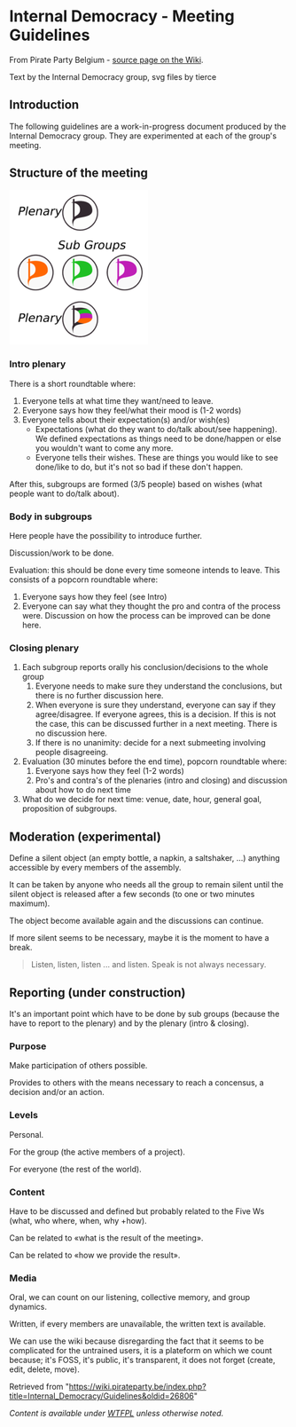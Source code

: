 # Internal Democracy - Meeting Guidelines

From Pirate Party Belgium - [source page on the Wiki](https://wiki.pirateparty.be/Internal_Democracy/Guidelines).

Text by the Internal Democracy group, svg files by tierce

## Introduction

The following guidelines are a work-in-progress document produced by the Internal Democracy group. They are experimented at each of the group's meeting.

## Structure of the meeting

![Structure of a meeting](./250px-InternalDemocracyGuidelineFlagsEN.svg.png)

### Intro plenary

There is a short roundtable where:

1. Everyone tells at what time they want/need to leave.
2. Everyone says how they feel/what their mood is (1-2 words)
3. Everyone tells about their expectation(s) and/or wish(es)
    - Expectations (what do they want to do/talk about/see happening). We defined expectations as things need to be done/happen or else you wouldn't want to come any more.
    - Everyone tells their wishes. These are things you would like to see done/like to do, but it's not so bad if these don't happen.

After this, subgroups are formed (3/5 people) based on wishes (what people want to do/talk about).

### Body in subgroups

Here people have the possibility to introduce further.

Discussion/work to be done.

Evaluation: this should be done every time someone intends to leave. This consists of a popcorn roundtable where:

1. Everyone says how they feel (see Intro)
2. Everyone can say what they thought the pro and contra of the process were. Discussion on how the process can be improved can be done here.

### Closing plenary

1. Each subgroup reports orally his conclusion/decisions to the whole group
    1. Everyone needs to make sure they understand the conclusions, but there is no further discussion here.
    2. When everyone is sure they understand, everyone can say if they agree/disagree. If everyone agrees, this is a decision. If this is not the case, this can be discussed further in a next meeting. There is no discussion here.
    3. If there is no unanimity: decide for a next submeeting involving people disagreeing.
2. Evaluation (30 minutes before the end time), popcorn roundtable where:
    1. Everyone says how they feel (1-2 words)
    2. Pro's and contra's of the plenaries (intro and closing) and discussion about how to do next time
3. What do we decide for next time: venue, date, hour, general goal, proposition of subgroups.

## Moderation (experimental)

Define a silent object (an empty bottle, a napkin, a saltshaker, ...) anything accessible by every members of the assembly.

It can be taken by anyone who needs all the group to remain silent until the silent object is released after a few seconds (to one or two minutes maximum).

The object become available again and the discussions can continue.

If more silent seems to be necessary, maybe it is the moment to have a break.

> Listen, listen, listen ... and listen.  Speak is not always necessary.

## Reporting (under construction)

It's an important point which have to be done by sub groups (because the have to report to the plenary) and by the plenary (intro & closing).

### Purpose
   
Make participation of others possible.

Provides to others with the means necessary to reach a concensus, a decision and/or an action.

### Levels

Personal.

For the group (the active members of a project).

For everyone (the rest of the world).

### Content

Have to be discussed and defined but probably related to the Five Ws (what, who where, when, why +how).

Can be related to «what is the result of the meeting».

Can be related to «how we provide the result».

### Media

Oral, we can count on our listening, collective memory, and group dynamics.

Written, if every members are unavailable, the written text is available. 

We can use the wiki because disregarding the fact that it seems to be complicated for the untrained users, it is a plateform on which we count because; it's FOSS, it's public, it's transparent, it does not forget (create, edit, delete, move).

Retrieved from "https://wiki.pirateparty.be/index.php?title=Internal_Democracy/Guidelines&oldid=26806"

_Content is available under [WTFPL](http://www.wtfpl.net/txt/copying/) unless otherwise noted._
